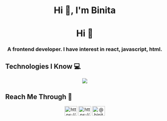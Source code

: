 <h1 align="center">Hi 👋, I'm Binita</h1>
<h1 align="center">Hi 👋</h1>
<h3 align="center">A frontend developer. I have interest in react, javascript, html. </h3>


<!--
**binitaepa/binitaepa** is a ✨ _special_ ✨ repository because its `README.md` (this file) appears on your GitHub profile.

Here are some ideas to get you started:

- 🔭 I’m currently working on ...
- 🌱 I’m currently learning ...
- 👯 I’m looking to collaborate on ...
- 🤔 I’m looking for help with ...
- 💬 Ask me about ...
- 📫 How to reach me: ...
- 😄 Pronouns: ...
- ⚡ Fun fact: ...
-->


## Technologies I Know 💻

<p align="center">
  <a href="https://skillicons.dev">
    <img src="https://skillicons.dev/icons?i=git,react,figma,firebase,js,java,mongodb,c,matlab,tailwind,vscode" />
  </a>
</p>

## Reach Me Through 💬

<p align="CENTER">
<a href="https://linkedin.com/in/https://www.linkedin.com/in/binita-das-23b982186?utm_source=share&utm_campaign=share_via&utm_content=profile&utm_medium=android_app" target="blank"><img align="center" src="https://raw.githubusercontent.com/rahuldkjain/github-profile-readme-generator/master/src/images/icons/Social/linked-in-alt.svg" alt="https://www.linkedin.com/in/binita-das-23b982186?utm_source=share&utm_campaign=share_via&utm_content=profile&utm_medium=android_app" height="30" width="40" /></a>
<a href="https://fb.com/https://www.facebook.com/binita.das.75436?mibextid=zbwkwl" target="blank"><img align="center" src="https://raw.githubusercontent.com/rahuldkjain/github-profile-readme-generator/master/src/images/icons/Social/facebook.svg" alt="https://www.facebook.com/binita.das.75436?mibextid=zbwkwl" height="30" width="40"  /></a>
<a href="https://instagram.com/@binita.das.75436" target="blank"><img align="center" src="https://raw.githubusercontent.com/rahuldkjain/github-profile-readme-generator/master/src/images/icons/Social/instagram.svg" alt="@binita.das.75436" height="30" width="40" /></a>
</p>